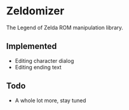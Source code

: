 # Zeldomizer

The Legend of Zelda ROM manipulation library.

## Implemented

- Editing character dialog
- Editing ending text

## Todo

- A whole lot more, stay tuned
